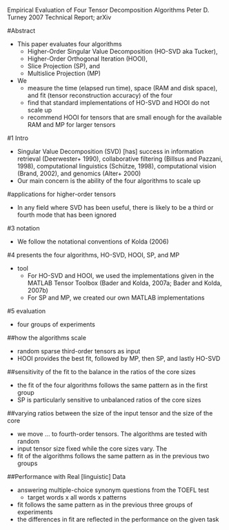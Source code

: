 Empirical Evaluation of Four Tensor Decomposition Algorithms
Peter D. Turney
2007 Technical Report; arXiv

#Abstract

* This paper evaluates four algorithms
  * Higher-Order Singular Value Decomposition (HO-SVD aka Tucker),
  * Higher-Order Orthogonal Iteration (HOOI),
  * Slice Projection (SP), and
  * Multislice Projection (MP)
* We
  * measure the time (elapsed run time), space (RAM and disk space), and
    fit (tensor reconstruction accuracy) of the four
  * find that standard implementations of HO-SVD and HOOI do not scale up
  * recommend HOOI for tensors that are small enough for the available RAM and
    MP for larger tensors

#1 Intro

* Singular Value Decomposition (SVD) [has] success in
  information retrieval (Deerwester+ 1990), collaborative filtering
  (Billsus and Pazzani, 1998), computational linguistics (Schütze, 1998),
  computational vision (Brand, 2002), and genomics (Alter+ 2000)
* Our main concern is the ability of the four algorithms to scale up

#applications for higher-order tensors

* In any field where SVD has been useful,
  there is likely to be a third or fourth mode that has been ignored

#3 notation

* We follow the notational conventions of Kolda (2006)

#4 presents the four algorithms, HO-SVD, HOOI, SP, and MP

* tool
  * For HO-SVD and HOOI, we used the implementations given in the MATLAB Tensor
    Toolbox (Bader and Kolda, 2007a; Bader and Kolda, 2007b)
  * For SP and MP, we created our own MATLAB implementations

#5 evaluation

* four groups of experiments

##how the algorithms scale

* random sparse third-order tensors as input
* HOOI provides the best fit, followed by MP, then SP, and lastly HO-SVD

##sensitivity of the fit to the balance in the ratios of the core sizes

* the fit of the four algorithms follows the same pattern as in the first group
* SP is particularly sensitive to unbalanced ratios of the core sizes

##varying ratios between the size of the input tensor and the size of the core

* we move ... to fourth-order tensors. The algorithms are tested with random
* input tensor size fixed while the core sizes vary. The
* fit of the algorithms follows the same pattern as in the previous two groups

##Performance with Real [linguistic] Data

* answering multiple-choice synonym questions from the TOEFL test
  * target words x all words x patterns
* fit follows the same pattern as in the previous three groups of experiments
* the differences in fit are reflected in the performance on the given task
